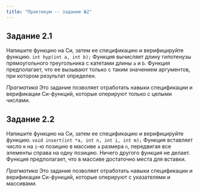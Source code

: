 ```yaml
---
title: "Практикум -- задание №2"
---
```


## Задание 2.1

Напишите функцию на Си, затем ее спецификацию и верифицируйте функцию.
<code>int hyp(int a, int b);</code> Функция вычисляет длину гипотенузы
прямоугольного треугольника с катетами длины <code>a</code> и <code>b</code>.
Функция предполагает, что ее вызывают
только с таким значением аргументов, при котором результат определен.

_Прагматика_ Это задание позволяет отработать навыки спецификации
и верификации Си-функций, которые оперируют только с целыми числами.

## Задание 2.2

Напишите функцию на Си, затем ее спецификацию и верифицируйте функцию.
<code>void insert(int *a, int n, int i, int m);</code> Функция вставляет
число <code>m</code> на <code>i</code>-ю позицию в массиве <code>a</code>
размера <code>n</code>, передвигая все элементы справа на одну позицию.
Ничего другого функция не делает.
Функция предполагает, что в массиве достаточно места для вставки.

_Прагматика_ Это задание позволяет отработать навыки спецификации и
верификации Си-функций, которые оперируют с указателями и массивами.
